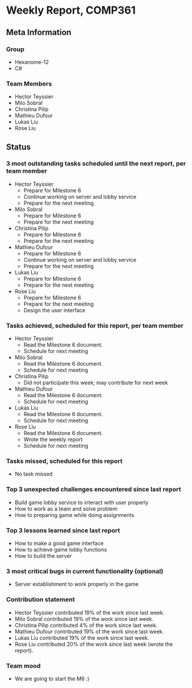 # Weekly Report, COMP361

## Meta Information

### Group

 * Hexanome-12
 * C#

### Team Members
 * Hector Teyssier
 * Milo Sobral
 * Christina Pilip
 * Mathieu Dufour
 * Lukas Liu
 * Rose Liu

## Status

### 3 most outstanding tasks scheduled until the next report, per team member

* Hector Teyssier
  * Prepare for Milestone 6
  * Continue working on server and lobby service
  * Prepare for the next meeting
* Milo Sobral
  * Prepare for Milestone 6
  * Prepare for the next meeting
* Christina Pilip
  * Prepare for Milestone 6
  * Prepare for the next meeting
* Mathieu Dufour
  * Prepare for Milestone 6
  * Continue working on server and lobby service
  * Prepare for the next meeting
* Lukas Liu
  * Prepare for Milestone 6
  * Prepare for the next meeting
* Rose Liu
  * Prepare for Milestone 6
  * Prepare for the next meeting
  * Design the user interface

### Tasks achieved, scheduled for this report, per team member

* Hector Teyssier
  * Read the Milestone 6 document.
  * Schedule for next meeting
* Milo Sobral
  * Read the Milestone 6 document.
  * Schedule for next meeting
* Christina Pilip
  * Did not participate this week; may contribute for next week
* Mathieu Dufour
  * Read the Milestone 6 document.
  * Schedule for next meeting
* Lukas Liu
  * Read the Milestone 6 document.
  * Schedule for next meeting
* Rose Liu
  * Read the Milestone 6 document.
  * Wrote the weekly report
  * Schedule for next meeting

### Tasks missed, scheduled for this report
 * No task missed

### Top 3 unexpected challenges encountered since last report
 * Build game lobby service to interact with user properly
 * How to work as a team and solve problem
 * How to preparing game while doing assignments
### Top 3 lessons learned since last report
 * How to make a good game interface
 * How to achieve game lobby functions
 * How to build the server

### 3 most critical bugs in current functionality (optional)
 * Server establishment to work properly in the game

### Contribution statement

 * Hector Teyssier contributed 19% of the work since last week.
 * Milo Sobral contributed 19% of the work since last week.
 * Christina Pilip contributed 4% of the work since last week.
 * Mathieu Dufour contributed 19% of the work since last week.
 * Lukas Liu contributed 19% of the work since last week.
 * Rose Liu contributed 20% of the work since last week (wrote the report).

### Team mood
 * We are going to start the M6 :)
